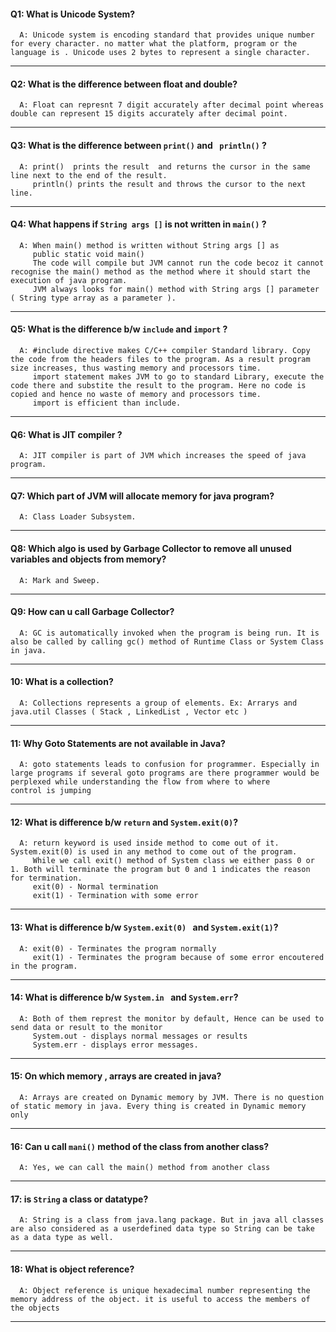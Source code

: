 #### Q1: What is Unicode System?
      A: Unicode system is encoding standard that provides unique number for every character. no matter what the platform, program or the language is . Unicode uses 2 bytes to represent a single character.
      
---

#### Q2: What is the difference between float and double?
      A: Float can represnt 7 digit accurately after decimal point whereas double can represent 15 digits accurately after decimal point.

---

#### Q3: What is the difference between ``` print() ``` and ``` println()``` ?
      A: print()  prints the result  and returns the cursor in the same line next to the end of the result.
         println() prints the result and throws the cursor to the next line.
---

#### Q4: What happens if ``` String args [] ``` is not written in ```main()``` ?
      A: When main() method is written without String args [] as 
         public static void main()
         The code will compile but JVM cannot run the code becoz it cannot recognise the main() method as the method where it should start the execution of java program.
         JVM always looks for main() method with String args [] parameter ( String type array as a parameter ).
         
---

#### Q5: What is the difference b/w ``` include ``` and  ``` import ``` ?
      A: #include directive makes C/C++ compiler Standard library. Copy the code from the headers files to the program. As a result program size increases, thus wasting memory and processors time.
         import statement makes JVM to go to standard Library, execute the code there and substite the result to the program. Here no code is copied and hence no waste of memory and processors time.
         import is efficient than include.
---

#### Q6: What is JIT compiler ?
      A: JIT compiler is part of JVM which increases the speed of java program.
---


#### Q7: Which part of JVM will allocate memory for java program?
      A: Class Loader Subsystem.
---


#### Q8: Which algo is used by Garbage Collector to remove all unused variables and objects from memory?
      A: Mark and Sweep.
---

#### Q9: How can u call Garbage Collector?
      A: GC is automatically invoked when the program is being run. It is also be called by calling gc() method of Runtime Class or System Class in java.
---

#### 10: What is a collection?
      A: Collections represents a group of elements. Ex: Arrarys and java.util Classes ( Stack , LinkedList , Vector etc ) 
---

#### 11: Why Goto Statements are not available in Java?
      A: goto statements leads to confusion for programmer. Especially in large programs if several goto programs are there programmer would be perplexed while understanding the flow from where to where          control is jumping
---

#### 12: What is difference b/w ``` return ``` and ``` System.exit(0) ```?
      A: return keyword is used inside method to come out of it. System.exit(0) is used in any method to come out of the program.
         While we call exit() method of System class we either pass 0 or 1. Both will terminate the program but 0 and 1 indicates the reason for termination.
         exit(0) - Normal termination 
         exit(1) - Termination with some error
---

#### 13: What is difference b/w ``` System.exit(0)  ``` and ``` System.exit(1) ```?
      A: exit(0) - Terminates the program normally
         exit(1) - Terminates the program because of some error encoutered in the program.
---

#### 14: What is difference b/w ``` System.in  ``` and ``` System.err ```?
      A: Both of them represt the monitor by default, Hence can be used to send data or result to the monitor
         System.out - displays normal messages or results 
         System.err - displays error messages.
---

#### 15: On which memory , arrays are created in java?
      A: Arrays are created on Dynamic memory by JVM. There is no question of static memory in java. Every thing is created in Dynamic memory only
---

#### 16: Can u call ```mani()``` method of the class from another class?
      A: Yes, we can call the main() method from another class
---

#### 17: is ```String``` a class or datatype?
      A: String is a class from java.lang package. But in java all classes are also considered as a userdefined data type so String can be take as a data type as well.
---

#### 18: What is object reference?
      A: Object reference is unique hexadecimal number representing the memory address of the object. it is useful to access the members of the objects
---
